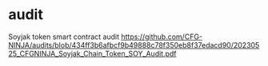 # audit
Soyjak token smart contract audit
https://github.com/CFG-NINJA/audits/blob/434ff3b6afbcf9b49888c78f350eb8f37edacd90/20230525_CFGNINJA_Soyjak_Chain_Token_SOY_Audit.pdf
